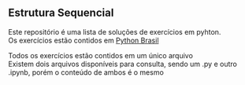 ## Estrutura Sequencial

Este repositório é uma lista de soluções de exercícios em pyhton.<br>
Os exercícios estão contidos em <a href="https://wiki.python.org.br/EstruturaSequencial">Python Brasil</a>

Todos os exercícios estão contidos em um único arquivo<br>
Existem dois arquivos disponíveis para consulta, sendo um .py e outro .ipynb, porém o conteúdo de ambos é o mesmo
